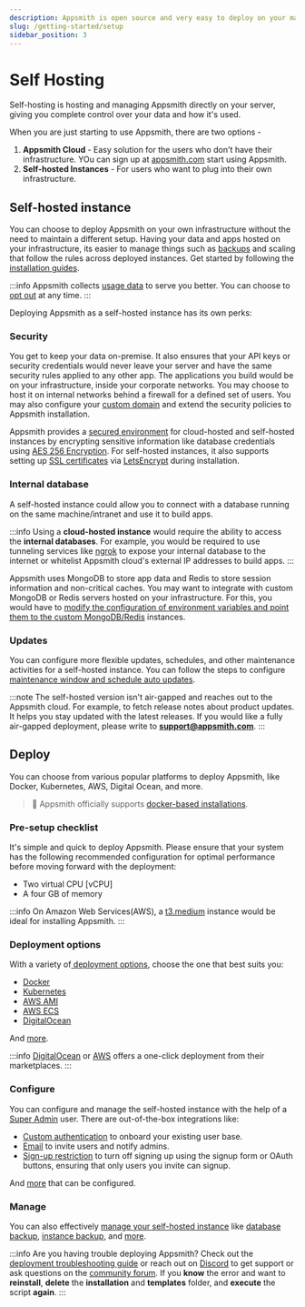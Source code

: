 ```yaml
---
description: Appsmith is open source and very easy to deploy on your machine.
slug: /getting-started/setup
sidebar_position: 3
---
```


# Self Hosting

Self-hosting is hosting and managing Appsmith directly on your server, giving you complete control over your data and how it's used.

When you are just starting to use Appsmith, there are two options -
1. **Appsmith Cloud** - Easy solution for the users who don't have their infrastructure. YOu can sign up at [appsmith.com](https://appsmith.com) start using Appsmith.
2. **Self-hosted Instances** - For users who want to plug into their own infrastructure.


## Self-hosted instance

You can choose to deploy Appsmith on your own infrastructure without the need to maintain a different setup. Having your data and apps hosted on your infrastructure, its easier to manage things such as [backups](/getting-started/setup/instance-management/appsmithctl) and scaling that follow the rules across deployed instances. Get started by following the [installation guides](/getting-started/setup/installation-guides).

:::info
Appsmith collects [usage data](../../product/telemetry.md) to serve you better. You can choose to [opt out](../../product/telemetry.md#disable-telemetry) at any time.
:::

Deploying Appsmith as a self-hosted instance has its own perks:

### Security

You get to keep your data on-premise. It also ensures that your API keys or security credentials would never leave your server and have the same security rules applied to any other app. The applications you build would be on your infrastructure, inside your corporate networks. You may choose to host it on internal networks behind a firewall for a defined set of users. You may also configure your [custom domain](./instance-configuration/custom-domain/README.md) and extend the security policies to Appsmith installation.

Appsmith provides a [secured environment](../../product/security) for cloud-hosted and self-hosted instances by encrypting sensitive information like database credentials using [AES 256 Encryption](https://en.wikipedia.org/wiki/Advanced\_Encryption\_Standard). For self-hosted instances, it also supports setting up [SSL certificates](./instance-configuration/custom-domain/README.md#custom-ssl-certificate) via [LetsEncrypt](https://letsencrypt.org/) during installation.

### Internal database

A self-hosted instance could allow you to connect with a database running on the same machine/intranet and use it to build apps.

:::info
Using a **cloud-hosted instance** would require the ability to access the **internal databases**. For example, you would be required to use tunneling services like [ngrok](../../advanced-concepts/more/how-to-work-with-local-apis-on-appsmith/#using-ngrok) to expose your internal database to the internet or whitelist Appsmith cloud's external IP addresses to build apps.
:::

Appsmith uses MongoDB to store app data and Redis to store session information and non-critical caches. You may want to integrate with custom MongoDB or Redis servers hosted on your infrastructure. For this, you would have to [modify the configuration of environment variables and point them to the custom MongoDB/Redis](./instance-configuration/custom-mongodb-redis.md) instances.

### Updates

You can configure more flexible updates, schedules, and other maintenance activities for a self-hosted instance. You can follow the steps to configure [maintenance window and schedule auto updates](./instance-management/maintenance-window.md).

:::note
The self-hosted version isn't air-gapped and reaches out to the Appsmith cloud. For example, to fetch release notes about product updates. It helps you stay updated with the latest releases. If you would like a fully air-gapped deployment, please write to [**support@appsmith.com**](mailto:support@appsmith.com).
:::

## Deploy

You can choose from various popular platforms to deploy Appsmith, like Docker, Kubernetes, AWS, Digital Ocean, and more.

> 🔔 Appsmith officially supports [docker-based installations](/getting-started/setup/installation-guides/docker/).

### Pre-setup checklist

It's simple and quick to deploy Appsmith. Please ensure that your system has the following recommended configuration for optimal performance before moving forward with the deployment:

* Two virtual CPU \[vCPU]
* A four GB of memory

:::info
On Amazon Web Services(AWS), a [t3.medium](https://aws.amazon.com/ec2/instance-types/t3/) instance would be ideal for installing Appsmith.
:::

### Deployment options

With a variety of[ deployment options](./installation-guides/README.md), choose the one that best suits you:

* [Docker](/getting-started/setup/installation-guides/docker/)
* [Kubernetes](/getting-started/setup/installation-guides/kubernetes/)
* [AWS AMI](/getting-started/setup/installation-guides/aws-ami)
* [AWS ECS](/getting-started/setup/installation-guides/aws-ecs)
* [DigitalOcean](/getting-started/setup/installation-guides/digitalocean)

And [more](/getting-started/setup/installation-guides/).

:::info
[DigitalOcean](https://marketplace.digitalocean.com/apps/appsmith) or [AWS](https://aws.amazon.com/marketplace/seller-profile?id=f12088a7-c7be-46e5-8c5d-9cd7a16c8c1e) offers a one-click deployment from their marketplaces.
:::

### Configure

You can configure and manage the self-hosted instance with the help of a [Super Admin](./instance-configuration/admin-settings.md) user. There are out-of-the-box integrations like:

* [Custom authentication](/getting-started/setup/instance-configuration/authentication/) to onboard your existing user base.
* [Email](/getting-started/setup/instance-configuration/email/) to invite users and notify admins.
* [Sign-up restriction](/getting-started/setup/instance-configuration/disable-user-signup) to turn off signing up using the signup form or OAuth buttons, ensuring that only users you invite can signup.

And [more](/getting-started/setup/instance-configuration/) that can be configured.

### Manage

You can also effectively [manage your self-hosted instance](/getting-started/setup/instance-management) like [database backup](/getting-started/setup/instance-management/appsmithctl#export-database), [instance backup](/getting-started/setup/instance-management/appsmithctl#backup-appsmith-instance), and [more](/getting-started/setup/instance-management/appsmithctl).


:::info
Are you having trouble deploying Appsmith? Check out the [deployment troubleshooting guide](/help-and-support/troubleshooting-guide/deployment-errors) or reach out on [Discord](https://discord.com/invite/rBTTVJp) to get support or ask questions on the [community forum](https://community.appsmith.com/). If you **know** the error and want to **reinstall**, **delete** the **installation** and **templates** folder, and **execute** the script **again**.
:::
